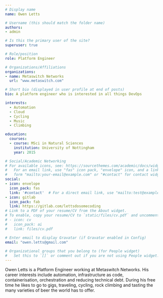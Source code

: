```yaml
---
# Display name
name: Owen Letts

# Username (this should match the folder name)
authors:
- admin

# Is this the primary user of the site?
superuser: true

# Role/position
role: Platform Engineer

# Organizations/Affiliations
organizations:
- name: Metaswitch Networks
  url: "www.metaswitch.com"

# Short bio (displayed in user profile at end of posts)
bio: A platform engineer who is interested in all things DevOps

interests:
  - Automation
  - Cloud
  - Cycling
  - Music
  - Climbing

education:
  courses:
  - course: MSci in Natural Sciences
    institution: University of Nottingham
    year: 2015

# Social/Academic Networking
# For available icons, see: https://sourcethemes.com/academic/docs/widgets/#icons
#   For an email link, use "fas" icon pack, "envelope" icon, and a link in the
#   form "mailto:your-email@example.com" or "#contact" for contact widget.
social:
- icon: envelope
  icon_pack: fas
  link: '#contact'  # For a direct email link, use "mailto:test@example.org".
- icon: gitlab
  icon_pack: fab
  link: https://gitlab.com/lettsdosomecoding
# Link to a PDF of your resume/CV from the About widget.
# To enable, copy your resume/CV to `static/files/cv.pdf` and uncomment the lines below.  
# - icon: cv
#   icon_pack: ai
#   link: files/cv.pdf

# Enter email to display Gravatar (if Gravatar enabled in Config)
email: "owen.letts@gmail.com"
  
# Organizational groups that you belong to (for People widget)
#   Set this to `[]` or comment out if you are not using People widget.  
---
```


Owen Letts is a Platform Engineer working at Metaswitch Networks. His career interests include automation, infrastructure as code, containerisation, orchestration and reducing technical debt. During his free time he likes to go to gigs, traveling, cycling, rock climbing and tasting the many varieties of beer the world has to offer.